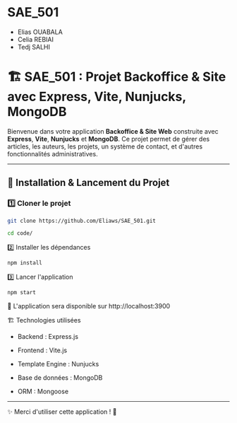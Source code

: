 # SAE_501
- Elias OUABALA
- Celia REBIAI
- Tedj SALHI


# 🏗️ SAE_501 : Projet Backoffice & Site avec Express, Vite, Nunjucks, MongoDB

Bienvenue dans votre application **Backoffice & Site Web** construite avec **Express**, **Vite**, **Nunjucks** et **MongoDB**. Ce projet permet de gérer des articles, les auteurs, les projets, un système de contact, et d'autres fonctionnalités administratives.

---

## 🚀 **Installation & Lancement du Projet**

### 1️⃣ **Cloner le projet**
```sh
git clone https://github.com/Eliaws/SAE_501.git
```
```sh
cd code/
```
2️⃣ Installer les dépendances
```sh
npm install
```
3️⃣ Lancer l'application
```sh
npm start
```
📌 L'application sera disponible sur http://localhost:3900

🏗️ Technologies utilisées

* Backend : Express.js

* Frontend : Vite.js

* Template Engine : Nunjucks

* Base de données : MongoDB

* ORM : Mongoose

---

✨ Merci d'utiliser cette application ! 🚀

